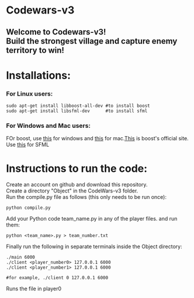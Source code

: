 # Codewars-v3
Welcome to Codewars-v3!</br>
Build the strongest village and capture enemy territory to win!</br>
---
# Installations:</br>
### For Linux users:</br>
```
sudo apt-get install libboost-all-dev #to install boost
sudo apt-get install libsfml-dev      #to install sfml
```
### For Windows and Mac users:</br>
FOr boost, use [this](https://www.geeksforgeeks.org/how-to-install-c-boost-libraries-on-windows/) for windows and [this](https://www.geeksforgeeks.org/how-to-install-boost-library-in-c-on-macos/) for mac.[This](https://www.boost.org/users/history/version_1_81_0.html) is boost's official site.</br>
Use [this](https://www.sfml-dev.org/download/sfml/2.3.1/) for SFML

# Instructions to run the code:</br>
Create an account on github and download this repository.</br>
Create a directory "Object" in the CodeWars-v3 folder. </br>
Run the compile.py file as follows (this only needs to be run once):</br>
```
python compile.py
```
Add your Python code team_name.py in any of the player files.
and run them:</br>
```
python <team_name>.py > team_number.txt
```

Finally run the following in separate terminals inside the Object directory:
```
./main 6000
./client <player_number0> 127.0.0.1 6000
./client <player_number1> 127.0.0.1 6000
```
```
#for example, ./client 0 127.0.0.1 6000
```
Runs the file in player0